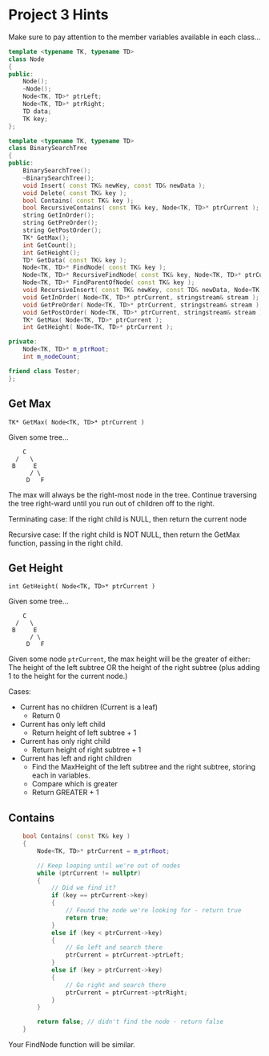 # Project 3 Hints

Make sure to pay attention to the member variables available in each class...

```c++
template <typename TK, typename TD>
class Node
{
public:
    Node();
    ~Node();
    Node<TK, TD>* ptrLeft;
    Node<TK, TD>* ptrRight;
    TD data;
    TK key;
};
```

```c++
template <typename TK, typename TD>
class BinarySearchTree
{
public:
    BinarySearchTree();
    ~BinarySearchTree();
    void Insert( const TK& newKey, const TD& newData );
    void Delete( const TK& key );
    bool Contains( const TK& key );
    bool RecursiveContains( const TK& key, Node<TK, TD>* ptrCurrent );
    string GetInOrder();
    string GetPreOrder();
    string GetPostOrder();
    TK* GetMax();
    int GetCount();
    int GetHeight();
    TD* GetData( const TK& key );
    Node<TK, TD>* FindNode( const TK& key );
    Node<TK, TD>* RecursiveFindNode( const TK& key, Node<TK, TD>* ptrCurrent );
    Node<TK, TD>* FindParentOfNode( const TK& key );
    void RecursiveInsert( const TK& newKey, const TD& newData, Node<TK, TD>* ptrCurrent );
    void GetInOrder( Node<TK, TD>* ptrCurrent, stringstream& stream );
    void GetPreOrder( Node<TK, TD>* ptrCurrent, stringstream& stream );
    void GetPostOrder( Node<TK, TD>* ptrCurrent, stringstream& stream );
    TK* GetMax( Node<TK, TD>* ptrCurrent );
    int GetHeight( Node<TK, TD>* ptrCurrent );

private:
    Node<TK, TD>* m_ptrRoot;
    int m_nodeCount;

friend class Tester;
};
```


## Get Max

```TK* GetMax( Node<TK, TD>* ptrCurrent )```

Given some tree...

```
    C
  /   \
 B     E
      / \
     D   F
```

The max will always be the right-most node in the tree. Continue traversing the tree right-ward until you run out of children off to the right.

Terminating case: If the right child is NULL, then return the current node

Recursive case: If the right child is NOT NULL, then return the GetMax function, passing in the right child.

## Get Height

```int GetHeight( Node<TK, TD>* ptrCurrent )```

Given some tree...

```
    C
  /   \
 B     E
      / \
     D   F
```

Given some node `ptrCurrent`, the max height will be the greater of either: The height of the left subtree OR the height of the right subtree (plus adding 1 to the height for the current node.)

Cases:

* Current has no children (Current is a leaf)
    * Return 0
* Current has only left child
    * Return height of left subtree + 1
* Current has only right child
    * Return height of right subtree + 1
* Current has left and right children
    * Find the MaxHeight of the left subtree and the right subtree, storing each in variables.
    * Compare which is greater
    * Return GREATER + 1
    
## Contains

```c++
    bool Contains( const TK& key )
    {
		Node<TK, TD>* ptrCurrent = m_ptrRoot;

		// Keep looping until we're out of nodes
		while (ptrCurrent != nullptr)
		{
			// Did we find it?
			if (key == ptrCurrent->key)
			{
				// Found the node we're looking for - return true
				return true;
			}
			else if (key < ptrCurrent->key)
			{
				// Go left and search there
				ptrCurrent = ptrCurrent->ptrLeft;
			}
			else if (key > ptrCurrent->key)
			{
				// Go right and search there
				ptrCurrent = ptrCurrent->ptrRight;
			}
		}

		return false; // didn't find the node - return false
    }
```

Your FindNode function will be similar.

